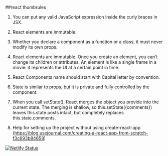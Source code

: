 ##react thumbrules

1. You can put any valid JavaScript expression inside the curly braces in JSX.
2. React elements are immutable. 
3. Whether you declare a component as a function or a class, it must never modify its own props.  
4. React elements are immutable. Once you create an element, you can’t change its children or attributes. An element is like a single frame in a movie: it represents the UI at a certain point in time.
5. React Components name should start with Capital letter by convention.
6. State is similar to props, but it is private and fully controlled by the component.
7. When you call setState(), React merges the object you provide into the current state. The merging is shallow, so this.setState({comments}) leaves this.state.posts intact, but completely replaces this.state.comments.


1. Help for setting up the project without using create-react-app (https://blog.usejournal.com/creating-a-react-app-from-scratch-f3c693b84658)


[![Netlify Status](https://api.netlify.com/api/v1/badges/1164df1a-42a5-425d-9d0f-4348093edd71/deploy-status)](https://app.netlify.com/sites/tender-panini-451aa1/deploys)